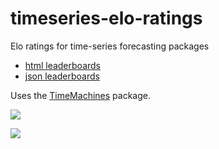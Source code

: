 # timeseries-elo-ratings

Elo ratings for time-series forecasting packages
* [html leaderboards](https://microprediction.github.io/timeseries-elo-ratings/html_leaderboards/univariate-k_003.html)
* [json leaderboards](https://github.com/microprediction/timeseries-elo-ratings/tree/main/leaderboards_json)

Uses the [TimeMachines](https://github.com/microprediction/timemachines) package.

![](https://i.imgur.com/PB1c2w6.png)


![](https://i.imgur.com/G9NQWJj.gifv)
